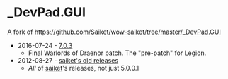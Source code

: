 # _DevPad.GUI

A fork of https://github.com/Saiket/wow-saiket/tree/master/_DevPad.GUI

- 2016-07-24 - [7.0.3](https://github.com/spiralofhope/_DevPad.GUI/archive/7.0.3.zip)
  -  Final Warlords of Draenor patch.  The "pre-patch" for Legion.
- 2012-08-27 - [saiket's old releases](https://github.com/spiralofhope/_DevPad.GUI/archive/5.0.0.1.zip)
  -  *All* of [saiket](https://github.com/saiket/)'s releases, not just 5.0.0.1
